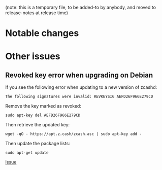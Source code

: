 (note: this is a temporary file, to be added-to by anybody, and moved to
release-notes at release time)

Notable changes
===============

Other issues
============

Revoked key error when upgrading on Debian
------------------------------------------

If you see the following error when updating to a new version of zcashd:

`The following signatures were invalid: REVKEYSIG AEFD26F966E279CD`

Remove the key marked as revoked:

`sudo apt-key del AEFD26F966E279CD`

Then retrieve the updated key:

`wget -qO - https://apt.z.cash/zcash.asc | sudo apt-key add -`

Then update the package lists:

`sudo apt-get update`

[Issue](https://github.com/zcash/zcash/issues/3612)
